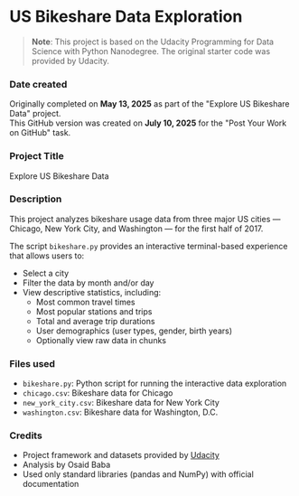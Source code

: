 # US Bikeshare Data Exploration

> **Note**: This project is based on the Udacity Programming for Data Science with Python Nanodegree. The original starter code was provided by Udacity.

### Date created
Originally completed on **May 13, 2025** as part of the "Explore US Bikeshare Data" project.  
This GitHub version was created on **July 10, 2025** for the "Post Your Work on GitHub" task.

### Project Title
Explore US Bikeshare Data

### Description
This project analyzes bikeshare usage data from three major US cities — Chicago, New York City, and Washington — for the first half of 2017.

The script `bikeshare.py` provides an interactive terminal-based experience that allows users to:
- Select a city
- Filter the data by month and/or day
- View descriptive statistics, including:
  - Most common travel times
  - Most popular stations and trips
  - Total and average trip durations
  - User demographics (user types, gender, birth years)
  - Optionally view raw data in chunks

### Files used
- `bikeshare.py`: Python script for running the interactive data exploration
- `chicago.csv`: Bikeshare data for Chicago
- `new_york_city.csv`: Bikeshare data for New York City
- `washington.csv`: Bikeshare data for Washington, D.C.

### Credits
- Project framework and datasets provided by [Udacity](https://www.udacity.com/)
- Analysis by Osaid Baba  
- Used only standard libraries (pandas and NumPy) with official documentation
